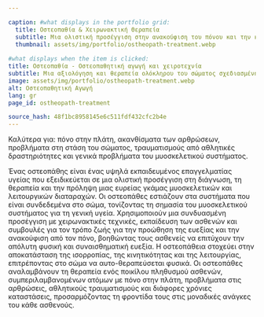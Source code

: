 ```yaml
---

caption: #what displays in the portfolio grid:
  title: Οστεοπαθία & Χειρωνακτική Θεραπεία
  subtitle: Μια ολιστική προσέγγιση στην ανακούφιση του πόνου και την κινητικότητα, επαναφέροντας την ισορροπία μέσω οστεοπαθητικών τεχνικών.
  thumbnail: assets/img/portfolio/ostheopath-treatment.webp
  
#what displays when the item is clicked:
title: Οστεοπαθία - Οστεοπαθητική αγωγή και χειροτεχνία
subtitle: Μια αξιολόγηση και θεραπεία ολόκληρου του σώματος σχεδιασμένη για την αντιμετώπιση μυοσκελετικών ανισορροπιών, την ανακούφιση του πόνου και τη βελτίωση της κινητικότητας. Οι τεχνικές μπορεί να περιλαμβάνουν κινητοποίηση αρθρώσεων, απελευθέρωση μυοφασιακών ιστών και θεραπεία μαλακών ιστών, ανάλογα με τις ατομικές ανάγκες σας.
image: assets/img/portfolio/ostheopath-treatment.webp
alt: Οστεοπαθητική Αγωγή
lang: gr
page_id: ostheopath-treatment

source_hash: 48f1bc8958145e6c511fdf432cfc2b4e
---
```

Καλύτερα για: πόνο στην πλάτη, ακανθίσματα των αρθρώσεων, προβλήματα στη στάση του σώματος, τραυματισμούς από αθλητικές δραστηριότητες και γενικά προβλήματα του μυοσκελετικού συστήματος.

Ένας οστεοπάθης είναι ένας υψηλά εκπαιδευμένος επαγγελματίας υγείας που εξειδικεύεται σε μια ολιστική προσέγγιση στη διάγνωση, τη θεραπεία και την πρόληψη μιας ευρείας γκάμας μυοσκελετικών και λειτουργικών διαταραχών. Οι οστεοπάθες εστιάζουν στα συστήματα που είναι συνδεδεμένα στο σώμα, τονίζοντας τη σημασία του μυοσκελετικού συστήματος για τη γενική υγεία. Χρησιμοποιούν μια συνδυασμένη προσέγγιση με χειρωνακτικές τεχνικές, εκπαίδευση των ασθενών και συμβουλές για τον τρόπο ζωής για την προώθηση της ευεξίας και την ανακούφιση από τον πόνο, βοηθώντας τους ασθενείς να επιτύχουν την απόλυτη φυσική και συναισθηματική ευεξία. Η οστεοπάθεια στοχεύει στην αποκατάσταση της ισορροπίας, της κινητικότητας και της λειτουργίας, επιτρέποντας στο σώμα να αυτο-θεραπεύσεται φυσικά. Οι οστεοπάθες αναλαμβάνουν τη θεραπεία ενός ποικίλου πληθυσμού ασθενών, συμπεριλαμβανομένων ατόμων με πόνο στην πλάτη, προβλήματα στις αρθρώσεις, αθλητικούς τραυματισμούς και διάφορες χρόνιες καταστάσεις, προσαρμόζοντας τη φροντίδα τους στις μοναδικές ανάγκες του κάθε ασθενούς.